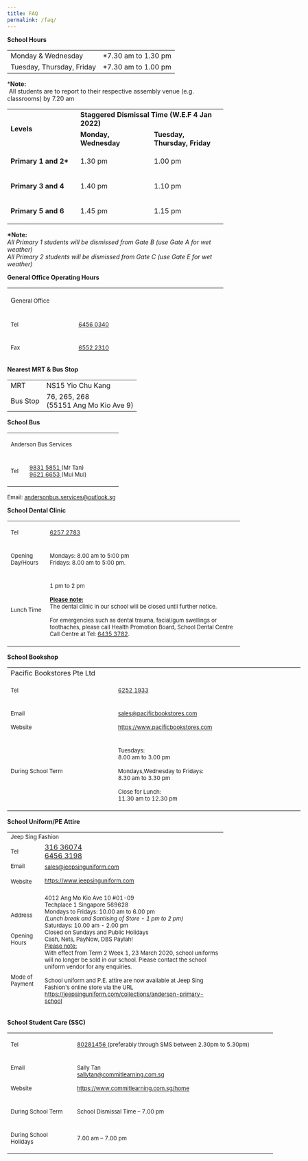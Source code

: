 ```yaml
---
title: FAQ
permalink: /faq/
---
```

<p><strong>School Hours&nbsp;</strong></p>
<table>
<tbody>
<tr>
<td>Monday &amp; Wednesday</td>
<td>*7.30 am to 1.30 pm</td>
</tr>
<tr>
<td>Tuesday, Thursday, Friday</td>
<td>*7.30 am to 1.00 pm</td>
</tr>
</tbody>
</table>
<p>*<strong>Note:</strong>&nbsp;<br />&nbsp;All students are to report to their respective assembly venue (e.g. classrooms) by&nbsp;7.20 am</p>
<table width="0">
<tbody>
<tr>
<td rowspan="2" width="179"><strong>Levels</strong></td>
<td colspan="2" width="342"><strong>Staggered Dismissal Time&nbsp;</strong><strong>(W.E.F 4 Jan 2022)</strong></td>
</tr>
<tr>
<td width="180"><strong>Monday, Wednesday</strong></td>
<td width="162"><strong>Tuesday, Thursday,&nbsp;</strong><strong>Friday</strong></td>
</tr>
<tr>
<td width="179">
<p><strong>Primary 1 and 2*</strong></p>
</td>
<td width="180">
<p>1.30 pm</p>
</td>
<td width="162">
<p>1.00 pm</p>
</td>
</tr>
<tr>
<td width="179">
<p><strong>Primary 3 and 4</strong></p>
</td>
<td width="180">
<p>1.40 pm</p>
</td>
<td width="162">
<p>1.10 pm</p>
</td>
</tr>
<tr>
<td width="179">
<p><strong>Primary 5 and 6</strong></p>
</td>
<td width="180">
<p>1.45 pm</p>
</td>
<td width="162">
<p>1.15 pm</p>
</td>
</tr>
</tbody>
</table>
<p><strong>*Note:<br /></strong><em>All Primary 1 students will be dismissed from Gate B (use Gate A for wet weather)<br /></em><em>All Primary 2 students will be dismissed from Gate C (use Gate E for wet weather)</em></p>
<p><strong>General Office Operating Hours&nbsp;</strong></p>
<table class="ive_eobj_right iveo_table ives_tab_simple" style="height: 165px;" border="0" cellspacing="0" cellpadding="5">
<tbody>
<tr style="height: 18px;">
<td style="height: 18px; width: 516.406px;" colspan="2">
<p>G<span style="font-size: small;">eneral Office</span></p>
</td>
</tr>
<tr style="height: 18px;">
<td style="height: 18px; width: 151.136px;">
<p><span style="font-size: small;">Tel</span></p>
</td>
<td style="height: 18px; width: 353.281px;">
<p><span style="font-size: small;"><a href="tel:64560340" target="">6456 0340</a></span></p>
</td>
</tr>
<tr style="height: 18px;">
<td style="height: 18px; width: 151.136px;">
<p><span style="font-size: small;">Fax</span></p>
</td>
<td style="height: 18px; width: 353.281px;">
<p><span style="font-size: small;"><a href="tel:65522310" target="">6552 2310</a></span></p>
</td>
</tr>
<tr style="height: 37px;">
<td style="height: 37px; width: 151.136px;">
<p><span style="font-size: small;">During School Term</span></p>
</td>
<td style="height: 37px; width: 353.281px;">
<p><span style="font-size: small;">Mondays to Fridays<br />7.00 am to 6.00 pm</span></p>
</td>
</tr>
<tr style="height: 56px;">
<td style="height: 56px; width: 151.136px;">
<p><span style="font-size: small;">During School Holidays</span></p>
</td>
<td style="height: 56px; width: 353.281px;">
<p><span style="font-size: small;">Mondays to Fridays<br />8.00 am to 5.00 pm&nbsp; &nbsp; &nbsp; &nbsp; &nbsp; &nbsp; &nbsp; &nbsp; &nbsp; &nbsp;&nbsp;<br />(Except for eve of public&nbsp;holidays and public holidays)</span></p>
</td>
</tr>
</tbody>
</table>
<p><strong>Nearest MRT &amp; Bus Stop</strong></p>
<table border="0" cellspacing="0" cellpadding="5">
<tbody>
<tr>
<td>MRT</td>
<td>NS15 Yio Chu Kang</td>
</tr>
<tr>
<td>Bus Stop</td>
<td>76, 265, 268&nbsp;<br />(55151 Ang Mo Kio Ave 9)</td>
</tr>
</tbody>
</table>
<p><strong>School Bus</strong></p>
<table style="width: 260px;" border="0" cellspacing="0" cellpadding="5">
<tbody>
<tr>
<td style="width: 246px;" colspan="2">
<p><span style="font-size: small;">Anderson Bus Services</span></p>
</td>
</tr>
<tr>
<td style="width: 28.2031px;">
<p><span style="font-size: small;">Tel</span></p>
</td>
<td style="width: 205.797px;">
<p><span style="font-size: small;"><a href="tel:98315851" target="">9831 5851&nbsp;</a>(Mr Tan)<br /></span><span style="font-size: small;"><a href="tel:96216653" target="">9621 6653&nbsp;</a>(Mui Mui)</span><span style="font-size: small;"><br /></span></p>
</td>
</tr>
</tbody>
</table>
<p><span style="font-size: small;">Email: </span><u><span style="font-size: small;"><a href="mailto:andersonbus.services@outlook.sg" target="_blank" rel="noopener">andersonbus.services@outlook.sg</a></span></u></p>
<p><strong>School Dental Clinic</strong></p>
<div>
<table style="width: 543px;" border="0" cellspacing="0" cellpadding="5">
<tbody>
<tr>
<td style="width: 75.5398px;">
<p><span style="font-size: small;">Tel</span></p>
</td>
<td style="width: 441.491px;">
<p><span style="font-size: small;"><a href="tel:62572783" target="">6257 2783</a></span></p>
</td>
</tr>
<tr>
<td style="width: 75.5398px;">
<p><span style="font-size: small;">Opening Day/Hours</span></p>
</td>
<td style="width: 441.491px;">
<p><span style="font-size: small;">Mondays:&nbsp;8.00 am to 5:00 pm<br />Fridays: 8.00 am to 5:00 pm.<br /></span></p>
</td>
</tr>
<tr>
<td style="width: 75.5398px;">
<p><span style="font-size: small;">Lunch Time</span></p>
</td>
<td style="width: 441.491px;">
<p><span style="font-size: small;">1 pm to 2 pm<br /><br /><strong><u>Please note:<br /></u></strong>The dental clinic in our school will be closed until further notice.<br /><br />For emergencies such as dental trauma, facial/gum swellings or toothaches, please call Health Promotion Board, School Dental Centre Call Centre at Tel:&nbsp;<a href="tel:64353782" target="">6435 3782</a>.</span></p>
</td>
</tr>
</tbody>
</table>
<p><strong>School Bookshop</strong></p>
<table style="width: 684px;" border="0" cellspacing="0" cellpadding="5">
<tbody>
<tr style="height: 18px;">
<td style="width: 684px; height: 18px;" colspan="2">Pacific Bookstores Pte Ltd</td>
</tr>
<tr>
<td style="width: 250px;">
<p><span style="font-size: small;">Tel</span></p>
</td>
<td style="width: 434px;">
<p><span style="font-size: small;"><a href="tel:62521933" target="">6252 1933</a></span></p>
</td>
</tr>
<tr>
<td style="width: 250px;">
<p><span style="font-size: small;">Email<br /><br />Website</span></p>
</td>
<td style="width: 434px;">
<p><span style="font-size: small;"><a href="mailto:sales@pacificbookstores.com" target="">sales@pacificbookstores.com</a><br /><br /><a href="https://www.pacificbookstores.com/" target="_blank" rel="noopener" data-saferedirecturl="https://www.google.com/url?hl=en-GB&amp;q=https://www.pacificbookstores.com&amp;source=gmail&amp;ust=1530601370949000&amp;usg=AFQjCNEqEh9QqCPEOGnAMQphpxZD8-AaUA">https://www.pacificbookstores.com</a><br /></span></p>
</td>
</tr>
<tr>
<td style="width: 250px;">
<p><span style="font-size: small;">During School Term<br />&nbsp;</span></p>
</td>
<td style="width: 434px;">
<p><span style="font-size: small;">Tuesdays:&nbsp;<br />8.00 am to 3.00 pm&nbsp; &nbsp; &nbsp; &nbsp; &nbsp; &nbsp; &nbsp; &nbsp; &nbsp; &nbsp; &nbsp;<br /><br />Mondays,Wednesday to Fridays:<br />8.30 am to 3.30 pm</span></p>
<p><span style="font-size: small;">Close for Lunch:<br />11.30 am to 12.30 pm</span></p>
</td>
</tr>
</tbody>
</table>
<p><strong>School Uniform/PE Attire</strong></p>
<table style="height: 418px;" border="0" cellspacing="0" cellpadding="5">
<tbody>
<tr style="height: 18px;">
<td style="width: 672px; height: 18px;" colspan="2"><span style="font-size: small;">Jeep Sing Fashion</span></td>
</tr>
<tr style="height: 36px;">
<td style="width: 81px; height: 36px;"><span style="font-size: small;">Tel</span></td>
<td style="width: 579px; height: 36px;"><a href="tel:31636074" target="">316 36074</a><br /><a href="tel:64563198" target="">6456 3198</a>&nbsp;</td>
</tr>
<tr style="height: 54px;">
<td style="width: 81px; height: 54px;"><span style="font-size: small;">Email</span><br /><br /><span style="font-size: small;">Website</span></td>
<td style="width: 579px; height: 54px;"><span style="font-size: small;"><a href="mailto:sales@jeepsinguniform.com" target="">sales@jeepsinguniform.com</a><br /><br /><a href="https://www.jeepsinguniform.com/" target="_blank" rel="noopener">https://www.jeepsinguniform.com</a></span></td>
</tr>
<tr style="height: 310px;">
<td style="width: 81px; height: 310px;"><span style="font-size: small;">Address<br /><br /><br />Opening Hours<br /><br /><br /><br /><br />Mode of Payment<br />&nbsp;<br /><br /><br /><br /></span></td>
<td style="width: 579px; height: 310px;">
<p><span style="font-size: small;">4012 Ang Mo Kio Ave 10 #01-09<br />Techplace 1 Singapore 569628<br /></span><span style="font-size: small;">Mondays to Fridays: 10.00 am to 6.00 pm<br /><em>(Lunch break and Santising of Store - 1 pm to 2 pm)</em></span><span style="font-size: small;"><br />Saturdays: 10.00 am - 2.00 pm<br />Closed on Sundays and Public Holidays<br />Cash, Nets, PayNow, DBS Paylah!<br /><u>Please note:</u><br />With effect from Term 2 Week 1, 23 March 2020, school uniforms will no longer be sold in our school. Please contact the school uniform vendor for any enquiries.</span></p>
<p><span style="font-size: small;">School uniform and P.E. attire are now available at Jeep Sing Fashion's online store via the URL <a href="https://jeepsinguniform.com/collections/anderson-primary-school">https://jeepsinguniform.com/collections/anderson-primary-school</a></span></p>
<p><span style="font-size: small;">Walk-in purchase at retail outlet is strictly by Appointment only, please be reminded to book your time slots via this <a href="https://jeepsinguniform.com/pages/appointment-booking">Appointment booking</a> link.&nbsp;</span></p>
</td>
</tr>
</tbody>
</table>
<p><strong>School Student Care (SSC)</strong></p>
<table style="width: 620px;" border="0" cellspacing="0" cellpadding="5">
<tbody>
<tr>
<td style="width: 140.625px;">
<p><span style="font-size: small;">Tel</span></p>
</td>
<td style="width: 453.409px;">
<p><span style="font-size: small;"><a href="tel:80281456" target="">80281456&nbsp;</a>(preferably through SMS between 2.30pm to 5.30pm)</span></p>
</td>
</tr>
<tr>
<td style="width: 140.625px;">
<p><span style="font-size: small;">Email<br /><br /><br />Website</span></p>
</td>
<td style="width: 453.409px;">
<p><span style="font-size: small;">Sally Tan<br /><a href="mailto:sallytan@commitlearning.com.sg" target="">sallytan@commitlearning.com.sg</a>&nbsp;<br /><br /><a href="https://www.commitlearning.com.sg/home" target="_blank" rel="noopener" data-saferedirecturl="https://www.google.com/url?hl=en-GB&amp;q=https://www.pacificbookstores.com&amp;source=gmail&amp;ust=1530601370949000&amp;usg=AFQjCNEqEh9QqCPEOGnAMQphpxZD8-AaUA">https://www.commitlearning.com.sg/home</a><br /></span></p>
</td>
</tr>
<tr>
<td style="width: 140.625px;">
<p><span style="font-size: small;">During School Term<br /></span></p>
</td>
<td style="width: 453.409px;">
<p><span style="font-size: small;">School Dismissal Time &ndash; 7.00 pm</span></p>
</td>
</tr>
<tr>
<td style="width: 140.625px;">
<p><span style="font-size: small;">During School Holidays&nbsp; &nbsp;&nbsp;<br /></span></p>
</td>
<td style="width: 453.409px;">
<p><span style="font-size: small;">7.00 am &ndash; 7.00 pm</span></p>
</td>
</tr>
</tbody>
</table>
</div>